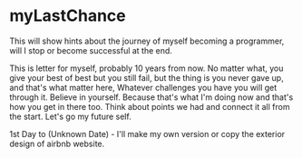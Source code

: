 # myLastChance

This will show hints about the journey of myself becoming a programmer, will I stop or become successful at the end.

This is letter for myself, probably 10 years from now.
No matter what, you give your best of best but you still fail, but the thing is you never gave up, and that's what matter here, Whatever challenges you have you will get through it. Believe in yourself. Because that's what I'm doing now and that's how you get in there too. Think about points we had and connect it all from the start. Let's go my future self.

1st Day to (Unknown Date) - I'll make my own version or copy the exterior design of airbnb website.
